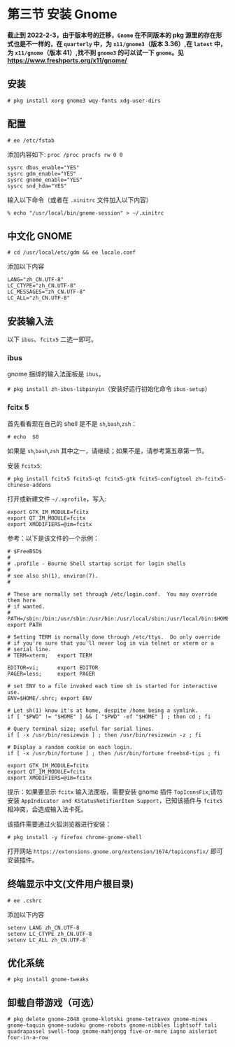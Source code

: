# 第三节 安装 Gnome

**截止到 2022-2-3，由于版本号的迁移，`Gnome` 在不同版本的 pkg 源里的存在形式也是不一样的，在 `quarterly` 中，为 `x11/gnome3`（版本 3.36）,在 `latest` 中，为 `x11/gnome`（版本 41）,找不到 `gnome3` 的可以试一下 `gnome`。见 <https://www.freshports.org/x11/gnome/>**

## 安装

```
# pkg install xorg gnome3 wqy-fonts xdg-user-dirs
```

## 配置

`# ee /etc/fstab` 

添加内容如下: `proc /proc procfs rw 0 0`

```
sysrc dbus_enable="YES"
sysrc gdm_enable="YES"
sysrc gnome_enable="YES"
sysrc snd_hda="YES"
```

输入以下命令（或者在 `.xinitrc` 文件加入以下内容）

`% echo "/usr/local/bin/gnome-session" > ~/.xinitrc`

## 中文化 GNOME

`# cd /usr/local/etc/gdm && ee locale.conf`

添加以下内容


```
LANG="zh_CN.UTF-8"
LC_CTYPE="zh_CN.UTF-8"
LC_MESSAGES="zh_CN.UTF-8"
LC_ALL="zh_CN.UTF-8"
```

## 安装输入法

以下 `ibus`、`fcitx5` 二选一即可。

### ibus

gnome 捆绑的输入法面板是 `ibus`。

`# pkg install zh-ibus-libpinyin`（安装好运行初始化命令 `ibus-setup`）

### fcitx 5

首先看看现在自己的 shell 是不是 `sh`,`bash`,`zsh`：

`# echo  $0`

如果是 `sh`,`bash`,`zsh` 其中之一，请继续；如果不是，请参考第五章第一节。

安装 `fcitx5`:

```
# pkg install fcitx5 fcitx5-qt fcitx5-gtk fcitx5-configtool zh-fcitx5-chinese-addons
```

打开或新建文件 `~/.xprofile`，写入:

```
export GTK_IM_MODULE=fcitx
export QT_IM_MODULE=fcitx
export XMODIFIERS=@im=fcitx
```

参考：以下是该文件的一个示例：

```
# $FreeBSD$
#
# .profile - Bourne Shell startup script for login shells
#
# see also sh(1), environ(7).
#

# These are normally set through /etc/login.conf.  You may override them here
# if wanted.
# PATH=/sbin:/bin:/usr/sbin:/usr/bin:/usr/local/sbin:/usr/local/bin:$HOME/bin; export PATH

# Setting TERM is normally done through /etc/ttys.  Do only override
# if you're sure that you'll never log in via telnet or xterm or a
# serial line.
# TERM=xterm; 	export TERM

EDITOR=vi;   	export EDITOR
PAGER=less;  	export PAGER

# set ENV to a file invoked each time sh is started for interactive use.
ENV=$HOME/.shrc; export ENV

# Let sh(1) know it's at home, despite /home being a symlink.
if [ "$PWD" != "$HOME" ] && [ "$PWD" -ef "$HOME" ] ; then cd ; fi

# Query terminal size; useful for serial lines.
if [ -x /usr/bin/resizewin ] ; then /usr/bin/resizewin -z ; fi

# Display a random cookie on each login.
if [ -x /usr/bin/fortune ] ; then /usr/bin/fortune freebsd-tips ; fi

export GTK_IM_MODULE=fcitx
export QT_IM_MODULE=fcitx
export XMODIFIERS=@im=fcitx
```

提示：如果要显示 `fcitx` 输入法面板，需要安装 gnome 插件 `TopIconsFix`,请勿安装 `AppIndicator and KStatusNotifierItem Support`，已知该插件与 `fcitx5` 相冲突，会造成输入法卡死。

该插件需要通过火狐浏览器进行安装：

```
# pkg install -y firefox chrome-gnome-shell
```

打开网站 `https://extensions.gnome.org/extension/1674/topiconsfix/` 即可安装插件。

## 终端显示中文(文件用户根目录)

`# ee .cshrc`

添加以下内容

```
setenv LANG zh_CN.UTF-8
setenv LC_CTYPE zh_CN.UTF-8
setenv LC_ALL zh_CN.UTF-8`
```

## 优化系统

`# pkg install gnome-tweaks`

## 卸载自带游戏（可选）

```
# pkg delete gnome-2048 gnome-klotski gnome-tetravex gnome-mines gnome-taquin gnome-sudoku gnome-robots gnome-nibbles lightsoff tali quadrapassel swell-foop gnome-mahjongg five-or-more iagno aisleriot four-in-a-row
```
